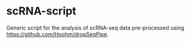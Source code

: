 # scRNA-script
Generic script for the analysis of scRNA-seq data pre-processed using https://github.com/Hoohm/dropSeqPipe.
